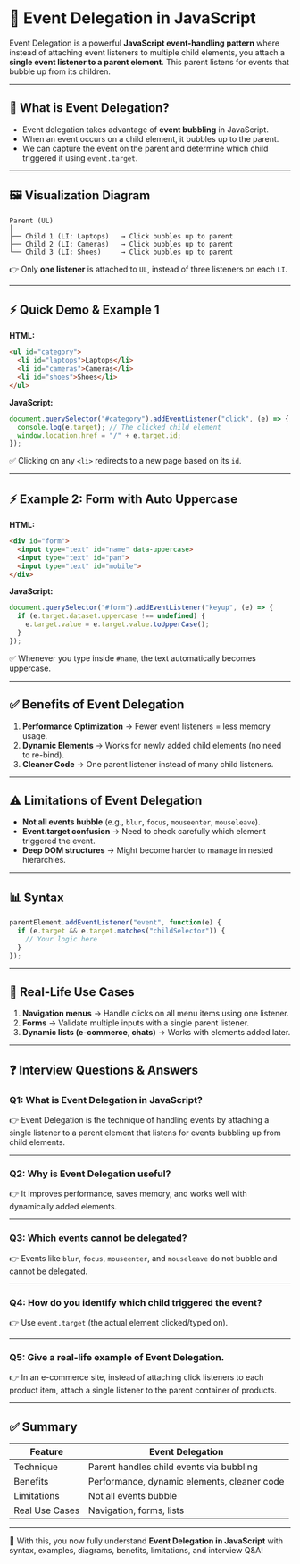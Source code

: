 # 🎯 Event Delegation in JavaScript

Event Delegation is a powerful **JavaScript event-handling pattern** where instead of attaching event listeners to multiple child elements, you attach a **single event listener to a parent element**. This parent listens for events that bubble up from its children.

---

## 📌 What is Event Delegation?

* Event delegation takes advantage of **event bubbling** in JavaScript.
* When an event occurs on a child element, it bubbles up to the parent.
* We can capture the event on the parent and determine which child triggered it using `event.target`.

---

## 🖼️ Visualization Diagram

```
Parent (UL)
│
├── Child 1 (LI: Laptops)   → Click bubbles up to parent
├── Child 2 (LI: Cameras)   → Click bubbles up to parent
└── Child 3 (LI: Shoes)     → Click bubbles up to parent
```

👉 Only **one listener** is attached to `UL`, instead of three listeners on each `LI`.

---

## ⚡ Quick Demo & Example 1

**HTML:**

```html
<ul id="category">
  <li id="laptops">Laptops</li>
  <li id="cameras">Cameras</li>
  <li id="shoes">Shoes</li>
</ul>
```

**JavaScript:**

```js
document.querySelector("#category").addEventListener("click", (e) => {
  console.log(e.target); // The clicked child element
  window.location.href = "/" + e.target.id;
});
```

✅ Clicking on any `<li>` redirects to a new page based on its `id`.

---

## ⚡ Example 2: Form with Auto Uppercase

**HTML:**

```html
<div id="form">
  <input type="text" id="name" data-uppercase>
  <input type="text" id="pan">
  <input type="text" id="mobile">
</div>
```

**JavaScript:**

```js
document.querySelector("#form").addEventListener("keyup", (e) => {
  if (e.target.dataset.uppercase !== undefined) {
    e.target.value = e.target.value.toUpperCase();
  }
});
```

✅ Whenever you type inside `#name`, the text automatically becomes uppercase.

---

## ✅ Benefits of Event Delegation

1. **Performance Optimization** → Fewer event listeners = less memory usage.
2. **Dynamic Elements** → Works for newly added child elements (no need to re-bind).
3. **Cleaner Code** → One parent listener instead of many child listeners.

---

## ⚠️ Limitations of Event Delegation

* **Not all events bubble** (e.g., `blur`, `focus`, `mouseenter`, `mouseleave`).
* **Event.target confusion** → Need to check carefully which element triggered the event.
* **Deep DOM structures** → Might become harder to manage in nested hierarchies.

---

## 📊 Syntax

```js
parentElement.addEventListener("event", function(e) {
  if (e.target && e.target.matches("childSelector")) {
    // Your logic here
  }
});
```

---

## 📝 Real-Life Use Cases

1. **Navigation menus** → Handle clicks on all menu items using one listener.
2. **Forms** → Validate multiple inputs with a single parent listener.
3. **Dynamic lists (e-commerce, chats)** → Works with elements added later.

---

## ❓ Interview Questions & Answers

### Q1: What is Event Delegation in JavaScript?

👉 Event Delegation is the technique of handling events by attaching a single listener to a parent element that listens for events bubbling up from child elements.

---

### Q2: Why is Event Delegation useful?

👉 It improves performance, saves memory, and works well with dynamically added elements.

---

### Q3: Which events cannot be delegated?

👉 Events like `blur`, `focus`, `mouseenter`, and `mouseleave` do not bubble and cannot be delegated.

---

### Q4: How do you identify which child triggered the event?

👉 Use `event.target` (the actual element clicked/typed on).

---

### Q5: Give a real-life example of Event Delegation.

👉 In an e-commerce site, instead of attaching click listeners to each product item, attach a single listener to the parent container of products.

---

## ✅ Summary

| Feature        | Event Delegation                            |
| -------------- | ------------------------------------------- |
| Technique      | Parent handles child events via bubbling    |
| Benefits       | Performance, dynamic elements, cleaner code |
| Limitations    | Not all events bubble                       |
| Real Use Cases | Navigation, forms, lists                    |

---

🚀 With this, you now fully understand **Event Delegation in JavaScript** with syntax, examples, diagrams, benefits, limitations, and interview Q\&A!
